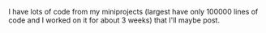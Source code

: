 I have lots of code from my miniprojects (largest have only 100000 lines of code and I worked on it for about 3 weeks) that I'll maybe post.

<!---
skittle25/skittle25 is a ✨ special ✨ repository because its `README.md` (this file) appears on your GitHub profile.
You can click the Preview link to take a look at your changes.
--->
